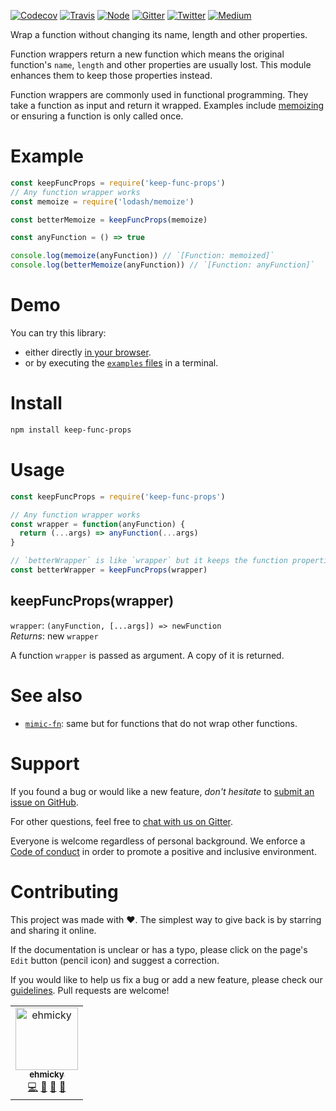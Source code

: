 [![Codecov](https://img.shields.io/codecov/c/github/ehmicky/keep-func-props.svg?label=tested&logo=codecov)](https://codecov.io/gh/ehmicky/keep-func-props) [![Travis](https://img.shields.io/badge/cross-platform-4cc61e.svg?logo=travis)](https://travis-ci.org/ehmicky/keep-func-props) [![Node](https://img.shields.io/node/v/keep-func-props.svg?logo=node.js)](https://www.npmjs.com/package/keep-func-props) [![Gitter](https://img.shields.io/gitter/room/ehmicky/keep-func-props.svg?logo=gitter)](https://gitter.im/ehmicky/keep-func-props) [![Twitter](https://img.shields.io/badge/%E2%80%8B-twitter-4cc61e.svg?logo=twitter)](https://twitter.com/intent/follow?screen_name=ehmicky) [![Medium](https://img.shields.io/badge/%E2%80%8B-medium-4cc61e.svg?logo=medium)](https://medium.com/@ehmicky)

Wrap a function without changing its name, length and other properties.

Function wrappers return a new function which means the original
function's `name`, `length` and other properties are usually lost. This module
enhances them to keep those properties instead.

Function wrappers are commonly used in functional programming. They take a
function as input and return it wrapped. Examples include
[memoizing](https://github.com/planttheidea/moize) or ensuring a function is
only called once.

# Example

<!-- eslint-disable import/no-extraneous-dependencies, import/no-internal-modules, node/no-extraneous-require -->

```js
const keepFuncProps = require('keep-func-props')
// Any function wrapper works
const memoize = require('lodash/memoize')

const betterMemoize = keepFuncProps(memoize)

const anyFunction = () => true

console.log(memoize(anyFunction)) // `[Function: memoized]`
console.log(betterMemoize(anyFunction)) // `[Function: anyFunction]`
```

# Demo

You can try this library:

- either directly [in your browser](https://repl.it/@ehmicky/keep-func-props).
- or by executing the [`examples` files](examples/README.md) in a terminal.

# Install

```bash
npm install keep-func-props
```

# Usage

<!-- eslint-disable import/no-extraneous-dependencies, node/no-extraneous-require -->

```js
const keepFuncProps = require('keep-func-props')

// Any function wrapper works
const wrapper = function(anyFunction) {
  return (...args) => anyFunction(...args)
}

// `betterWrapper` is like `wrapper` but it keeps the function properties
const betterWrapper = keepFuncProps(wrapper)
```

## keepFuncProps(wrapper)

`wrapper`: `(anyFunction, [...args]) => newFunction`<br>
_Returns_: new `wrapper`

A function `wrapper` is passed as argument. A copy of it is returned.

# See also

- [`mimic-fn`](https://github.com/sindresorhus/mimic-fn): same but for
  functions that do not wrap other functions.

# Support

If you found a bug or would like a new feature, _don't hesitate_ to
[submit an issue on GitHub](../../issues).

For other questions, feel free to
[chat with us on Gitter](https://gitter.im/ehmicky/keep-func-props).

Everyone is welcome regardless of personal background. We enforce a
[Code of conduct](CODE_OF_CONDUCT.md) in order to promote a positive and
inclusive environment.

# Contributing

This project was made with ❤️. The simplest way to give back is by starring and
sharing it online.

If the documentation is unclear or has a typo, please click on the page's `Edit`
button (pencil icon) and suggest a correction.

If you would like to help us fix a bug or add a new feature, please check our
[guidelines](CONTRIBUTING.md). Pull requests are welcome!

<!-- Thanks goes to our wonderful contributors: -->

<!-- ALL-CONTRIBUTORS-LIST:START -->
<!-- prettier-ignore -->
<table><tr><td align="center"><a href="https://twitter.com/ehmicky"><img src="https://avatars2.githubusercontent.com/u/8136211?v=4" width="100px;" alt="ehmicky"/><br /><sub><b>ehmicky</b></sub></a><br /><a href="https://github.com/ehmicky/keep-func-props/commits?author=ehmicky" title="Code">💻</a> <a href="#design-ehmicky" title="Design">🎨</a> <a href="#ideas-ehmicky" title="Ideas, Planning, & Feedback">🤔</a> <a href="https://github.com/ehmicky/keep-func-props/commits?author=ehmicky" title="Documentation">📖</a></td></tr></table>

<!-- ALL-CONTRIBUTORS-LIST:END -->
